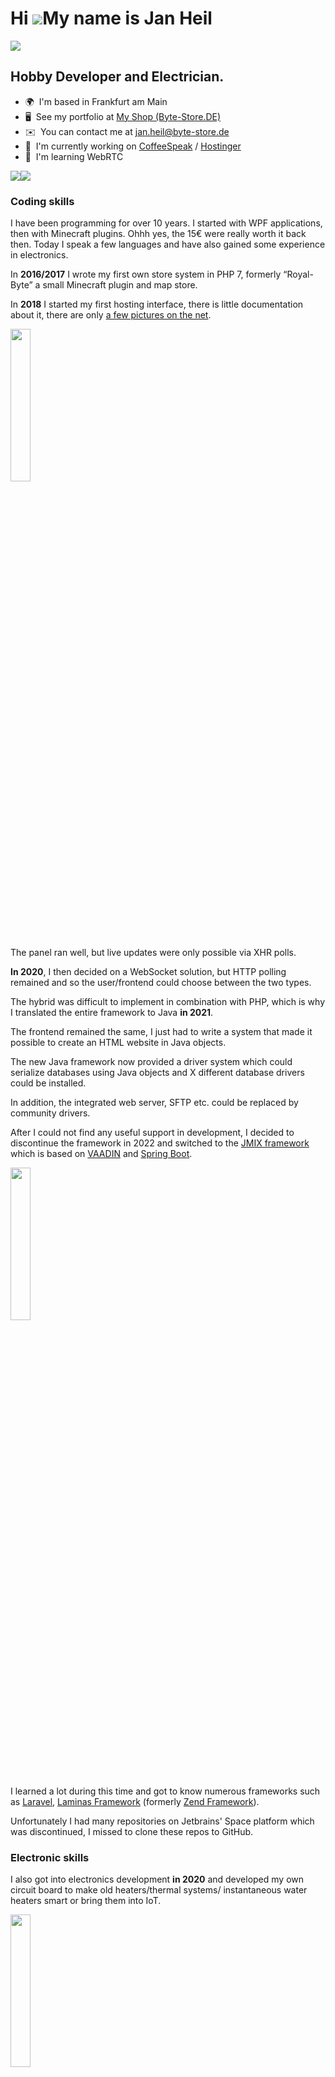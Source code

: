Hi ![](https://user-images.githubusercontent.com/18350557/176309783-0785949b-9127-417c-8b55-ab5a4333674e.gif)My name is Jan Heil
================================================================================================================================
![](https://komarev.com/ghpvc/?username=Gamer08YT&style=for-the-badge)


Hobby Developer and Electrician.
-------------------------------------------

* 🌍  I'm based in Frankfurt am Main
* 🖥️  See my portfolio at [My Shop (Byte-Store.DE)](http://byte-store.de)
* ✉️  You can contact me at [jan.heil@byte-store.de](mailto:jan.heil@byte-store.de)
* 🚀  I'm currently working on [CoffeeSpeak](http://coffeespeak.byte-store.de/) / [Hostinger](https://byte-storede.github.io/Hostinger-Docs/hostinger.html)
* 🧠  I'm learning WebRTC

<a href="https://www.github.com/Gamer08YT" target="_blank" rel="noreferrer"><img
src="https://img.shields.io/github/followers/Gamer08YT?logo=github&style=for-the-badge&color=0891b2&labelColor=1c1917" /></a><a href="https://www.twitter.com/JaXnPriVate" target="_blank" rel="noreferrer"><img
src="https://img.shields.io/twitter/follow/JaXnPriVate?logo=twitter&style=for-the-badge&color=0891b2&labelColor=1c1917"
/></a>

### Coding skills

I have been programming for over 10 years. I started with WPF applications, then with Minecraft plugins. Ohhh yes, the 15€ were really worth it back then. Today I speak a few languages and have also gained some experience in electronics.

In <b>2016/2017</b> I wrote my first own store system in PHP 7, formerly “Royal-Byte” a small Minecraft plugin and map store.

In <b>2018</b> I started my first hosting interface, there is little documentation about it, there are only [a few pictures on the net](https://sponsor-universe.eu/gallery/image/524-triox/).

<img src="https://github.com/user-attachments/assets/e5b27e21-35fe-4a06-8b91-45b2413ee5cd" width="25%">

The panel ran well, but live updates were only possible via XHR polls.

<b>In 2020</b>, I then decided on a WebSocket solution, but HTTP polling remained and so the user/frontend could choose between the two types.

The hybrid was difficult to implement in combination with PHP, which is why I translated the entire framework to Java <b>in 2021</b>.

The frontend remained the same, I just had to write a system that made it possible to create an HTML website in Java objects.

The new Java framework now provided a driver system which could serialize databases using Java objects and X different database drivers could be installed.

In addition, the integrated web server, SFTP etc. could be replaced by community drivers. 

After I could not find any useful support in development, I decided to discontinue the framework in 2022 and switched to the [JMIX framework](https://www.jmix.io/) which is based on [VAADIN](https://vaadin.com/) and [Spring Boot](https://spring.io/). 

<img src="https://github.com/user-attachments/assets/a3ea8a9a-a7d1-46fc-85cd-d850acce1eb6" width="25%">

I learned a lot during this time and got to know numerous frameworks such as [Laravel](https://laravel.com/), [Laminas Framework](https://getlaminas.org/) (formerly [Zend Framework](https://framework.zend.com/)).

Unfortunately I had many repositories on Jetbrains' Space platform which was discontinued, I missed to clone these repos to GitHub.

### Electronic skills

I also got into electronics development <b>in 2020</b> and developed my own circuit board to make old heaters/thermal systems/ instantaneous water heaters smart or bring them into IoT.

<img src="https://github.com/user-attachments/assets/63e9d70e-a789-4944-aaf9-d04485f4129b" width="25%">

The software was based on [BSB-Lan](https://github.com/fredlcore/BSB-LAN), which was also one of the reasons why I got into Arduino/C++ development.

In the end of 2024 i started a project to controll 6kW heating element, wich consumes energy from my offgrid solar/photovoltaik.

The control is infinitely variable in % or W.

[<img src="https://github.com/user-attachments/assets/d30f1878-7fa5-46fe-9859-1318870ce4b1" width="50%">](https://github.com/Gamer08YT/PVHeating)

I constructed the heater in Fusion 360 and programmed the managment software in java.

<img src="https://github.com/user-attachments/assets/b4004d8c-27b2-43fb-9cff-d3ccf0b5eef4" width="25%">

#### Final examination winter 2024/2025 in Electronics technician for systems and building technology. (Guild best)

<img src="https://github.com/user-attachments/assets/910d030c-5bf4-4a47-a214-fe1e0f62c290" width="25%">

### Other skills

I learned to use Photoshop at an early age, when I had to design graphics for my online store, and I also gained experience in 3D animation in Cinema 4D.

Today I only use Autodesk Fusion360 to create, model and produce CAD drawings.

### Conclusion

Working on the PC is just a hobby for me, I prefer to do things with my hands.

That's why I started training as an electrician <b>in 2021</b>.

There is also work on the PC in electrical installations, so I have already gained experience with industrial control systems such as Logo or Eaton Easy SPS.

I have also been able to learn a lot about building automation systems such as KNX.

### Skills

## Primary skills

Sorted by learning date!
<p align="left">
<a href="https://www.oracle.com/java/" target="_blank" rel="noreferrer"><img src="https://raw.githubusercontent.com/danielcranney/readme-generator/main/public/icons/skills/java-colored.svg" width="36" height="36" alt="Java" /></a>
<a href="https://www.mysql.com/" target="_blank" rel="noreferrer"><img src="https://raw.githubusercontent.com/danielcranney/readme-generator/main/public/icons/skills/mysql-colored.svg" width="36" height="36" alt="MySQL" /></a>
<a href="https://www.php.net/" target="_blank" rel="noreferrer"><img src="https://raw.githubusercontent.com/danielcranney/readme-generator/main/public/icons/skills/php-colored.svg" width="36" height="36" alt="PHP" /></a>
<a href="https://www.linux.org" target="_blank" rel="noreferrer"><img src="https://raw.githubusercontent.com/danielcranney/readme-generator/main/public/icons/skills/linux-colored.svg" width="36" height="36" alt="Linux" /></a>
<a href="https://getbootstrap.com/" target="_blank" rel="noreferrer"><img src="https://raw.githubusercontent.com/danielcranney/readme-generator/main/public/icons/skills/bootstrap-colored.svg" width="36" height="36" alt="Bootstrap" /></a>
<a href="https://developer.mozilla.org/en-US/docs/Glossary/HTML5" target="_blank" rel="noreferrer"><img src="https://raw.githubusercontent.com/danielcranney/readme-generator/main/public/icons/skills/html5-colored.svg" width="36" height="36" alt="HTML5" /></a>
<a href="https://www.w3.org/TR/CSS/#css" target="_blank" rel="noreferrer"><img src="https://raw.githubusercontent.com/danielcranney/readme-generator/main/public/icons/skills/css3-colored.svg" width="36" height="36" alt="CSS3" /></a>
<a href="https://developer.mozilla.org/en-US/docs/Web/JavaScript" target="_blank" rel="noreferrer"><img src="https://raw.githubusercontent.com/danielcranney/readme-generator/main/public/icons/skills/javascript-colored.svg" width="36" height="36" alt="JavaScript" /></a>
<a href="https://jquery.com/" target="_blank" rel="noreferrer"><img src="https://raw.githubusercontent.com/danielcranney/readme-generator/main/public/icons/skills/jquery-colored.svg" width="36" height="36" alt="JQuery" /></a>
<a href="https://www.typescriptlang.org/" target="_blank" rel="noreferrer"><img src="https://raw.githubusercontent.com/danielcranney/readme-generator/main/public/icons/skills/typescript-colored.svg" width="36" height="36" alt="TypeScript" /></a>
<a href="https://webpack.js.org/" target="_blank" rel="noreferrer"><img src="https://raw.githubusercontent.com/danielcranney/readme-generator/main/public/icons/skills/webpack-colored.svg" width="36" height="36" alt="Webpack" /></a>
 <a href="https://sass-lang.com/" target="_blank" rel="noreferrer"><img src="https://raw.githubusercontent.com/danielcranney/readme-generator/main/public/icons/skills/sass-colored.svg" width="36" height="36" alt="Sass" /></a>
 <a href="https://reactjs.org/" target="_blank" rel="noreferrer"><img src="https://raw.githubusercontent.com/danielcranney/readme-generator/main/public/icons/skills/react-colored.svg" width="36" height="36" alt="React" /></a>
 <a href="https://jmix.io" target="_blank" rel="noreferrer"><img src="https://avatars.githubusercontent.com/u/45963250" width="36" height="36" alt="JMIX"/></a>

</p>

## Secondary skills
<p align="left">

<a href="https://www.adobe.com/uk/products/photoshop.html" target="_blank" rel="noreferrer"><img src="https://raw.githubusercontent.com/danielcranney/readme-generator/main/public/icons/skills/photoshop-colored.svg" width="36" height="36" alt="Photoshop" /></a>
<a href="https://store.arduino.cc/?gclid=Cj0KCQjw2eilBhCCARIsAG0Pf8uueBifykWcsSS4LPESeGQfxGVKJYnzV7bz471XfknQJy_1VINVWM8aAkLtEALw_wcB" target="_blank" rel="noreferrer"><img src="https://raw.githubusercontent.com/danielcranney/readme-generator/main/public/icons/skills/arduino-colored.svg" width="36" height="36" alt="Arduino" /></a>
<a href="https://docs.microsoft.com/en-us/cpp/?view=msvc-170" target="_blank" rel="noreferrer"><img src="https://raw.githubusercontent.com/danielcranney/readme-generator/main/public/icons/skills/cplusplus-colored.svg" width="36" height="36" alt="C++" /></a>
<a href="https://nodejs.org/en/" target="_blank" rel="noreferrer"><img src="https://raw.githubusercontent.com/danielcranney/readme-generator/main/public/icons/skills/nodejs-colored.svg" width="36" height="36" alt="NodeJS" /></a>
<a href="https://www.figma.com/" target="_blank" rel="noreferrer"><img src="https://raw.githubusercontent.com/danielcranney/readme-generator/main/public/icons/skills/figma-colored.svg" width="36" height="36" alt="Figma" /></a>
<a href="https://www.raspberrypi.org/" target="_blank" rel="noreferrer"><img src="https://raw.githubusercontent.com/danielcranney/readme-generator/main/public/icons/skills/raspberrypi-colored.svg" width="36" height="36" alt="Raspberry Pi" /></a>
<a href="https://www.docker.com/" target="_blank" rel="noreferrer"><img src="https://raw.githubusercontent.com/danielcranney/readme-generator/main/public/icons/skills/docker-colored.svg" width="36" height="36" alt="Docker" /></a>
<a href="https://www.mongodb.com/" target="_blank" rel="noreferrer"><img src="https://raw.githubusercontent.com/danielcranney/readme-generator/main/public/icons/skills/mongodb-colored.svg" width="36" height="36" alt="MongoDB" /></a>

</p>


### Socials

<p align="left"> <a href="https://discord.com/users/jaxnprivate#3503" target="_blank" rel="noreferrer"><img src="https://raw.githubusercontent.com/danielcranney/readme-generator/main/public/icons/socials/discord.svg" width="32" height="32" /></a> <a href="https://www.github.com/Gamer08YT" target="_blank" rel="noreferrer"><img src="https://raw.githubusercontent.com/danielcranney/readme-generator/main/public/icons/socials/github.svg" width="32" height="32" /></a> <a href="https://www.twitter.com/JaXnPriVate" target="_blank" rel="noreferrer"><img src="https://raw.githubusercontent.com/danielcranney/readme-generator/main/public/icons/socials/twitter.svg" width="32" height="32" /></a></p>

### Badges

<b>My GitHub Stats</b>

<a href="http://www.github.com/Gamer08YT"><img src="https://github-readme-stats.vercel.app/api?username=Gamer08YT&show_icons=true&hide=&count_private=true&title_color=0891b2&text_color=ffffff&icon_color=0891b2&bg_color=1c1917&hide_border=true&show_icons=true" alt="Gamer08YT's GitHub stats" /></a>

<b>Top Repositories</b>

<div width="100%" align="center"><a href="https://github.com/Gamer08YT/hostinger" align="left"><img align="left" width="45%" src="https://github-readme-stats.vercel.app/api/pin/?username=Gamer08YT&repo=hostinger&title_color=0891b2&text_color=ffffff&icon_color=0891b2&bg_color=1c1917&hide_border=true&locale=en" /></a><a href="https://github.com/Gamer08YT/unifi-proxy" align="right"><img align="right" width="45%" src="https://github-readme-stats.vercel.app/api/pin/?username=Gamer08YT&repo=unifi-proxy&title_color=0891b2&text_color=ffffff&icon_color=0891b2&bg_color=1c1917&hide_border=true&locale=en" /></a></div>

<br /><br /><br /><br /><br /><br />

<div width="100%" align="center"><a href="https://github.com/Gamer08YT/TS5Extractor" align="left"><img align="left" width="45%" src="https://github-readme-stats.vercel.app/api/pin/?username=Gamer08YT&repo=TS5Extractor&title_color=0891b2&text_color=ffffff&icon_color=0891b2&bg_color=1c1917&hide_border=true&locale=en" /></a><a href="https://github.com/Gamer08YT/TS5Bot" align="right"><img align="right" width="45%" src="https://github-readme-stats.vercel.app/api/pin/?username=Gamer08YT&repo=TS5Bot&title_color=0891b2&text_color=ffffff&icon_color=0891b2&bg_color=1c1917&hide_border=true&locale=en" /></a></div>

<br /><br /><br /><br /><br /><br />
<br /><br /><br />

  <h3> :eyes: Need more stats?</h3>
<div style="
    display: flex;
    align-content: center;
    justify-content: flex-start;
    flex-direction: row;
    align-items: center;
">
  <a>
    <img height="200" align="center" src="https://github-readme-stats-gjjo.vercel.app/api/top-langs/?username=anuraghazra&layout=compact&theme=dark" />
  </a>
  <a>
    <img height=200 align="center" src="https://github-readme-stats-gjjo.vercel.app/api/wakatime?username=JaXnPriVate&theme=dark&custom_title=Monthly%20%Stats&bg_color=30,e96443,904e95&layout=compact&langs_count=8" />
  </a>
</div>


### My JMIX Addons

- https://github.com/Gamer08YT/jmix-swagger-ui-addon
- https://github.com/Gamer08YT/jmix-plugin-addon


### Support Me

<a href="https://www.buymeacoffee.com/jaxnprivate"><img src="https://cdn.buymeacoffee.com/buttons/v2/default-yellow.png" width="200" /></a>

